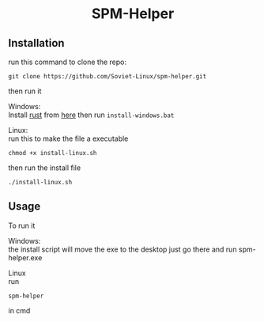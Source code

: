 # <p align="center">SPM-Helper</p>

## Installation

run this command to clone the repo:
```
git clone https://github.com/Soviet-Linux/spm-helper.git
```

then run it 

Windows: \
Install [rust](https://www.rust-lang.org/tools/install?platform_override=win) from [here](https://www.rust-lang.org/tools/install?platform_override=win) then run `install-windows.bat`

Linux: \
run this to make the file a executable
```
chmod +x install-linux.sh
```
then run the install file
```
./install-linux.sh
```

## Usage

To run it

Windows: \
the install script will move the exe to the desktop just go there and run spm-helper.exe

Linux \
run 
```
spm-helper
```
in cmd
